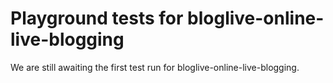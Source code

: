 # Playground tests for bloglive-online-live-blogging
We are still awaiting the first test run for bloglive-online-live-blogging.
